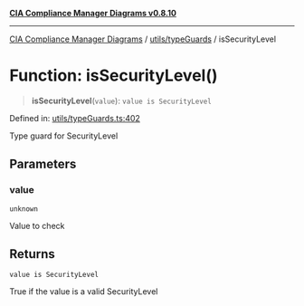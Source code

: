 [**CIA Compliance Manager Diagrams v0.8.10**](../../../README.md)

***

[CIA Compliance Manager Diagrams](../../../modules.md) / [utils/typeGuards](../README.md) / isSecurityLevel

# Function: isSecurityLevel()

> **isSecurityLevel**(`value`): `value is SecurityLevel`

Defined in: [utils/typeGuards.ts:402](https://github.com/Hack23/cia-compliance-manager/blob/680c1f0618a64f5e2a4571e2b2ee23d6baf8dc9d/src/utils/typeGuards.ts#L402)

Type guard for SecurityLevel

## Parameters

### value

`unknown`

Value to check

## Returns

`value is SecurityLevel`

True if the value is a valid SecurityLevel
